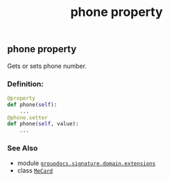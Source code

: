 ﻿---
title: phone property
second_title: GroupDocs.Signature for Python via .NET API References
description: 
type: docs
url: /python-net/groupdocs.signature.domain.extensions/mecard/phone/
is_root: false
weight: 100
---

## phone property


Gets or sets phone number.
### Definition:
```python
@property
def phone(self):
    ...
@phone.setter
def phone(self, value):
    ...
```

### See Also
* module [`groupdocs.signature.domain.extensions`](../../)
* class [`MeCard`](/signature/python-net/groupdocs.signature.domain.extensions/mecard)
